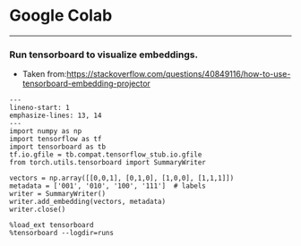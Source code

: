Google Colab
================
----------

### Run tensorboard to visualize embeddings.

- Taken from:https://stackoverflow.com/questions/40849116/how-to-use-tensorboard-embedding-projector

```{code-block} python
---
lineno-start: 1
emphasize-lines: 13, 14
---
import numpy as np
import tensorflow as tf
import tensorboard as tb
tf.io.gfile = tb.compat.tensorflow_stub.io.gfile
from torch.utils.tensorboard import SummaryWriter

vectors = np.array([[0,0,1], [0,1,0], [1,0,0], [1,1,1]])
metadata = ['001', '010', '100', '111']  # labels
writer = SummaryWriter()
writer.add_embedding(vectors, metadata)
writer.close()

%load_ext tensorboard
%tensorboard --logdir=runs
```

